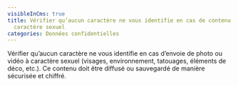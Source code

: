 ```yaml
---
visibleInCms: true
title: Vérifier qu’aucun caractère ne vous identifie en cas de contenu à
  caractère sexuel
categories: Données confidentielles
---
```

<!--StartFragment-->

Vérifier qu’aucun caractère ne vous identifie en cas d’envoie de photo ou vidéo à caractère sexuel (visages, environnement, tatouages, éléments de déco, etc.). Ce contenu doit être diffusé ou sauvegardé de manière sécurisée et chiffré.

<!--EndFragment-->